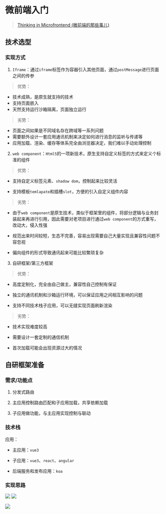 # 微前端入门
> [Thinking in Microfrontend (微前端的那些事儿)](https://microfrontends.cn/)
## 技术选型
### 实现方式
1. `Iframe`：通过`iframe`标签作为容器引入其他页面，通过`postMessage`进行页面之间的传参

> 优势：

* 技术成熟，是原生就支持的技术
* 支持页面嵌入
* 天然支持运行沙箱隔离，页面独立运行

> 劣势：

* 页面之间如果是不同域名存在跨域等一系列问题
* 需要额外设计一套应用通讯机制来决定如何进行消息的监听与传递等
* 应用加载、渲染、缓存等体系完全由浏览器决定，我们难以手动处理控制

2. `web component`：`Html5`的一项新技术，原生支持自定义标签的方式来定义个标准的组件

> 优势：

* 支持自定义标签元素、`shadow dom`，控制起来比较灵活

* 支持模板`temlapate`和插槽`slot`，方便的引入自定义组件内容  

> 劣势：

* 由于`web component`是原生技术，类似于框架里的组件，将部分逻辑与业务封装起来再进行引用，因此需要对老项目进行通过`web component`的方式重写，改动大，侵入性强

* 规范出来时间较短，生态不完善，容易出现需要自己大量实现且兼容性问题不容忽视

* 偏向组件的形式导致通讯起来可能比较繁琐复杂

3. 自研框架/第三方框架

> 优势：

* 高度定制化，完全由自己做主，兼容性自己控制有保证

* 独立的通讯机制和沙箱运行环境，可以保证应用之间相互影响的问题

* 支持不同技术栈子应用，可以无缝实现页面刷新渲染

> 劣势：

* 技术实现难度较高

* 需要设计一套定制的通信机制

* 首次加载可能会出现资源过大的情况

## 自研框架准备
### 需求/功能点

1. 分发式路由

2. 主应用控制路由匹配和子应用加载，共享依赖加载

3. 子应用做功能，与主应用实现控制与联动

### 技术栈

应用：

* 主应用：`vue3`

* 子应用：`vue3`、`react`、`angular`

* 后端服务和发布应用：`koa`

### 实现思路

![](https://gitee.com/huanshenga/myimg/raw/master/PicGo/20220123170702.png)
![](https://gitee.com/huanshenga/myimg/raw/master/PicGo/20220123170738.png)

![](https://gitee.com/huanshenga/myimg/raw/master/PicGo/20220123171515.png)